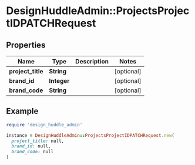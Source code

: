 # DesignHuddleAdmin::ProjectsProjectIDPATCHRequest

## Properties

| Name | Type | Description | Notes |
| ---- | ---- | ----------- | ----- |
| **project_title** | **String** |  | [optional] |
| **brand_id** | **Integer** |  | [optional] |
| **brand_code** | **String** |  | [optional] |

## Example

```ruby
require 'design_huddle_admin'

instance = DesignHuddleAdmin::ProjectsProjectIDPATCHRequest.new(
  project_title: null,
  brand_id: null,
  brand_code: null
)
```

